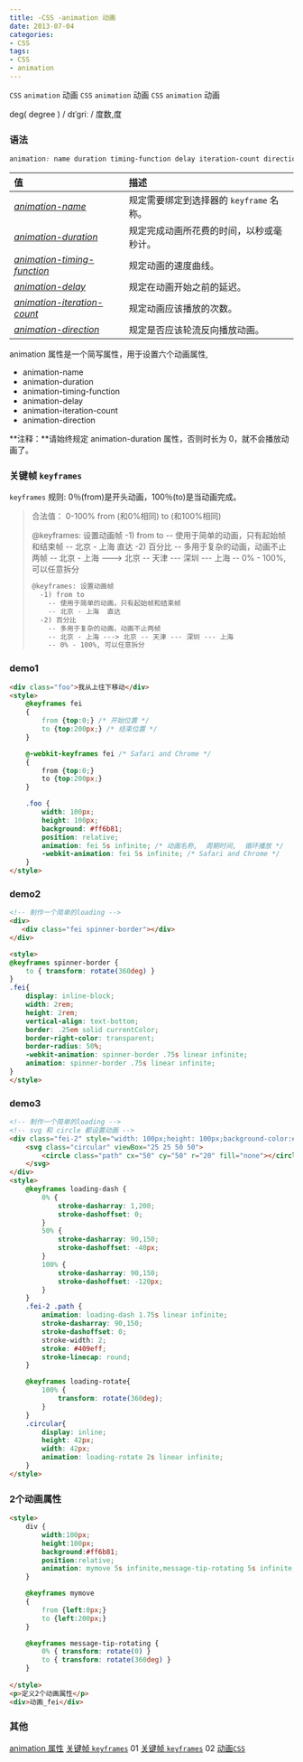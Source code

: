 ```yaml
---
title: -CSS -animation 动画
date: 2013-07-04
categories: 
- CSS
tags:
- CSS
- animation
---
```

`CSS`  `animation` 动画
`CSS`  `animation` 动画
`CSS`  `animation` 动画

<!-- more -->

deg( degree )  / dɪˈɡriː / 度数,度

### 语法

```css
animation: name duration timing-function delay iteration-count direction;
```

| 值                                                           | 描述                                     |
| :----------------------------------------------------------- | :--------------------------------------- |
| *[animation-name](https://www.w3school.com.cn/cssref/pr_animation-name.asp)* | 规定需要绑定到选择器的 `keyframe` 名称。 |
| *[animation-duration](https://www.w3school.com.cn/cssref/pr_animation-duration.asp)* | 规定完成动画所花费的时间，以秒或毫秒计。 |
| *[animation-timing-function](https://www.w3school.com.cn/cssref/pr_animation-timing-function.asp)* | 规定动画的速度曲线。                     |
| *[animation-delay](https://www.w3school.com.cn/cssref/pr_animation-delay.asp)* | 规定在动画开始之前的延迟。               |
| *[animation-iteration-count](https://www.w3school.com.cn/cssref/pr_animation-iteration-count.asp)* | 规定动画应该播放的次数。                 |
| *[animation-direction](https://www.w3school.com.cn/cssref/pr_animation-direction.asp)* | 规定是否应该轮流反向播放动画。           |

animation 属性是一个简写属性，用于设置六个动画属性,

- animation-name
- animation-duration
- animation-timing-function
- animation-delay
- animation-iteration-count
- animation-direction

**注释：**请始终规定 animation-duration 属性，否则时长为 0，就不会播放动画了。

### 关键帧 `keyframes`

`keyframes` 规则: 0％(from)是开头动画，100％(to)是当动画完成。

> 合法值：
> 0-100%
> from (和0%相同)
> to (和100%相同)
>
>   @keyframes: 设置动画帧
>     -1) from to
>       -- 使用于简单的动画，只有起始帧和结束帧
>       -- 北京 - 上海  直达
>     -2) 百分比
>       -- 多用于复杂的动画，动画不止两帧
>       -- 北京 - 上海 ---> 北京 -- 天津 --- 深圳 --- 上海
>       -- 0% - 100%, 可以任意拆分
>
> ```html
> @keyframes: 设置动画帧
>   -1) from to
>     -- 使用于简单的动画，只有起始帧和结束帧
>     -- 北京 - 上海  直达
>   -2) 百分比
>     -- 多用于复杂的动画，动画不止两帧
>     -- 北京 - 上海 ---> 北京 -- 天津 --- 深圳 --- 上海
>     -- 0% - 100%, 可以任意拆分
> ```
>
> 

### demo1



```html
<div class="foo">我从上往下移动</div>
<style>
    @keyframes fei
    {
        from {top:0;} /* 开始位置 */
        to {top:200px;} /* 结束位置 */
    }

    @-webkit-keyframes fei /* Safari and Chrome */
    {
        from {top:0;}
        to {top:200px;}
    }

    .foo {
        width: 100px;
        height: 100px;
        background: #ff6b81;
        position: relative;
        animation: fei 5s infinite; /* 动画名称,  周期时间,  循环播放 */
        -webkit-animation: fei 5s infinite; /* Safari and Chrome */
    }
</style>
```

### demo2

```html
<!-- 制作一个简单的loading -->
<div>
   <div class="fei spinner-border"></div>
</div>

<style>
@keyframes spinner-border {
    to { transform: rotate(360deg) }
}
.fei{
    display: inline-block;
    width: 2rem;
    height: 2rem;
    vertical-align: text-bottom;
    border: .25em solid currentColor;
    border-right-color: transparent;
    border-radius: 50%;
    -webkit-animation: spinner-border .75s linear infinite;
    animation: spinner-border .75s linear infinite;
}
</style>
```

### demo3

```html
<!-- 制作一个简单的loading -->
<!-- svg 和 circle 都设置动画 -->
<div class="fei-2" style="width: 100px;height: 100px;background-color:#ff6b81;">
    <svg class="circular" viewBox="25 25 50 50">
        <circle class="path" cx="50" cy="50" r="20" fill="none"></circle>
    </svg>
</div>
<style>
    @keyframes loading-dash {
        0% {
            stroke-dasharray: 1,200;
            stroke-dashoffset: 0;
        }
        50% {
            stroke-dasharray: 90,150;
            stroke-dashoffset: -40px;
        }
        100% {
            stroke-dasharray: 90,150;
            stroke-dashoffset: -120px;
        }
    }
    .fei-2 .path {
        animation: loading-dash 1.75s linear infinite;
        stroke-dasharray: 90,150;
        stroke-dashoffset: 0;
        stroke-width: 2;
        stroke: #409eff;
        stroke-linecap: round;
    }

    @keyframes loading-rotate{
        100% {
            transform: rotate(360deg);
        }
    }
    .circular{
        display: inline;
        height: 42px;
        width: 42px;
        animation: loading-rotate 2s linear infinite;
    }
</style>
```

### 2个动画属性

```html
<style> 
    div {
        width:100px;
        height:100px;
        background:#ff6b81;
        position:relative;
        animation: mymove 5s infinite,message-tip-rotating 5s infinite;
    }

    @keyframes mymove
    {
        from {left:0px;}
        to {left:200px;}
    }

    @keyframes message-tip-rotating {
        0% { transform: rotate(0) }
        to { transform: rotate(360deg) }
    } 
	
</style>
<p>定义2个动画属性</p>
<div>动画_fei</div>

```





### 其他

[animation 属性](https://www.w3school.com.cn/cssref/pr_animation.asp)
[关键帧 `keyframes`](https://www.runoob.com/cssref/css3-pr-animation-keyframes.html) 01
[关键帧 `keyframes`](https://developer.mozilla.org/zh-CN/docs/Web/CSS/@keyframes) 02
[动画`CSS`](https://developer.mozilla.org/zh-CN/docs/Web/CSS/CSS_Animations/Using_CSS_animations)











